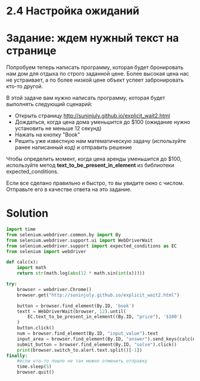 # 2.4 Настройка ожиданий

# Задание: ждем нужный текст на странице

Попробуем теперь написать программу, которая будет бронировать нам дом для отдыха по строго заданной цене. Более высокая
цена нас не устраивает, а по более низкой цене объект успеет забронировать кто-то другой.

В этой задаче вам нужно написать программу, которая будет выполнять следующий сценарий:

* Открыть страницу http://suninjuly.github.io/explicit_wait2.html
* Дождаться, когда цена дома уменьшится до $100 (ожидание нужно установить не меньше 12 секунд)
* Нажать на кнопку "Book"
* Решить уже известную нам математическую задачу (используйте ранее написанный код) и отправить решение

Чтобы определить момент, когда цена аренды уменьшится до $100, используйте метод **text_to_be_present_in_element** из
библиотеки expected_conditions.

Если все сделано правильно и быстро, то вы увидите окно с числом. Отправьте его в качестве ответа на это задание.

# Solution

```python
import time
from selenium.webdriver.common.by import By
from selenium.webdriver.support.ui import WebDriverWait
from selenium.webdriver.support import expected_conditions as EC
from selenium import webdriver

def calc(x):
    import math
    return str(math.log(abs(12 * math.sin(int(x)))))

try:
    browser = webdriver.Chrome()
    browser.get("http://suninjuly.github.io/explicit_wait2.html")

    button = browser.find_element(By.ID, 'book')
    textt = WebDriverWait(browser, 12).until(
        EC.text_to_be_present_in_element((By.ID, "price"), '$100')
    )
    button.click()
    num = browser.find_element(By.ID, "input_value").text
    input_area = browser.find_element(By.ID, "answer").send_keys(calc(num))
    submit_button = browser.find_element(By.ID, "solve").click()
    print(browser.switch_to.alert.text.split()[-1])
finally:
    #если что-то пошло не так можно отменить отправку
    time.sleep(5)
    browser.quit()
```